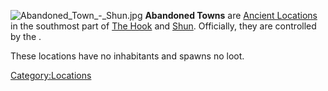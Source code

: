 ![](Abandoned_Town_-_Shun.jpg "Abandoned_Town_-_Shun.jpg") **Abandoned
Towns** are [Ancient Locations](Ancient_Locations.md "wikilink") in the
southmost part of [The Hook](The_Hook.md "wikilink") and
[Shun](Shun.md "wikilink"). Officially, they are controlled by the [](02%20-%20Projects%20&%20Wikis/Kenshi/Kenshi%20Wiki/Kenshi%20Wiki%20Template/United_Cities.md).

These locations have no inhabitants and spawns no loot.

[Category:Locations](Category:Locations "wikilink")